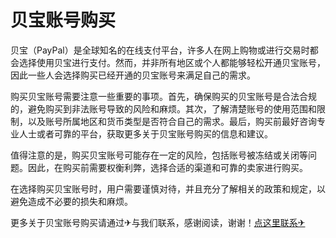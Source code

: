 # 贝宝账号购买

贝宝（PayPal）是全球知名的在线支付平台，许多人在网上购物或进行交易时都会选择使用贝宝进行支付。然而，并非所有地区或个人都能够轻松开通贝宝账号，因此一些人会选择购买已经开通的贝宝账号来满足自己的需求。

购买贝宝账号需要注意一些重要的事项。首先，确保购买的贝宝账号是合法合规的，避免购买到非法账号导致的风险和麻烦。其次，了解清楚账号的使用范围和限制，以及账号所属地区和货币类型是否符合自己的需求。最后，购买前最好咨询专业人士或者可靠的平台，获取更多关于贝宝账号购买的信息和建议。

值得注意的是，购买贝宝账号可能存在一定的风险，包括账号被冻结或关闭等问题。因此，在购买前需要权衡利弊，选择合适的渠道和可靠的卖家进行购买。

在选择购买贝宝账号时，用户需要谨慎对待，并且充分了解相关的政策和规定，以避免造成不必要的损失和麻烦。

更多关于贝宝账号购买请通过✈与我们联系，感谢阅读，谢谢！[点这里联系✈](https://jiema.k02.cc)